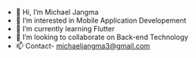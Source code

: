 - 👋 Hi, I’m Michael Jangma 
- 👀 I’m interested in Mobile Application Developement 
- 🌱 I’m currently learning Flutter 
- 💞️ I’m looking to collaborate on Back-end Technology  
- 📫 Contact- michaeljangma3@gmail.com

<!---
michaeljangmarel/michaeljangmarel is a ✨ special ✨ repository because its `README.md` (this file) appears on your GitHub profile.
You can click the Preview link to take a look at your changes.
--->

